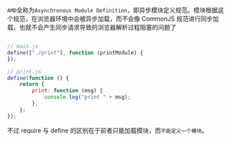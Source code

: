 `AMD`全称为`Asynchronous Module Definition`，即异步模块定义规范。模块根据这个规范，在浏览器环境中会被异步加载，而不会像 CommonJS 规范进行同步加载，也就不会产生同步请求导致的浏览器解析过程阻塞的问题了

```js

// main.js 
define(["./print"], function (printModule) { 						    printModule.print("main"); 
});

// print.js 
define(function () { 
	return { 
		print: function (msg) { 
			console.log("print " + msg); 
		}, 
	}; 
});

```

不过 require 与 define 的区别在于前者只能加载模块，而`不能定义一个模块`。